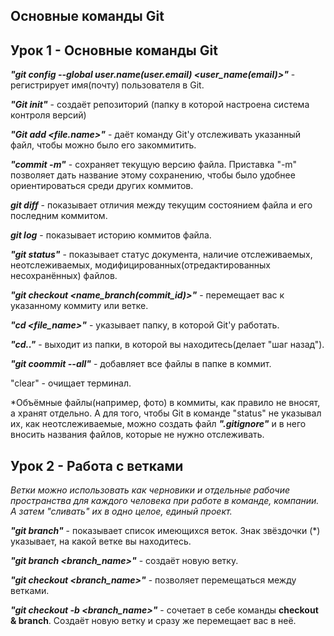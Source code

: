 ## Основные команды Git

## Урок 1 - Основные команды Git

_**"git config --global user.name(user.email) <user_name(email)>"**_ - регистрирует имя(почту) пользователя в Git.

_**"Git init"**_ - создаёт репозиторий (папку в которой настроена система контроля версий)

_**"Git add <file.name>"**_ - даёт команду Git'у отслеживать указанный файл, чтобы можно было его закоммитить.

_**"commit -m"**_ - сохраняет текущую версию файла. Приставка "-m" позволяет дать название этому сохранению, чтобы было удобнее ориентироваться среди других коммитов.

_**git diff**_ - показывает отличия между текущим состоянием файла и его последним коммитом.

_**git log**_ - показывает историю коммитов файла.

_**"git status"**_ - показывает статус документа, наличие отслеживаемых, неотслеживаемых, модифицированных(отредактированных несохранённых) файлов.

_**"git checkout <name_branch(commit_id)>"**_ - перемещает вас к указанному коммиту или ветке.

_**"cd <file_name>"**_ - указывает папку, в которой Git'у работать.

_**"cd.."**_ - выходит из папки, в которой вы находитесь(делает "шаг назад").

_**"git coommit --all"**_ - добавляет все файлы в папке в коммит. 

"clear" - очищает терминал.

*Объёмные файлы(например, фото) в коммиты, как правило не вносят, а хранят отдельно. А для того, чтобы Git в команде "status" не указывал их, как неотслеживаемые, можно создать файл _**".gitignore"**_ и в него вносить названия файлов, которые не нужно отслеживать.


## Урок 2 - Работа с ветками

*Ветки можно использовать как черновики и отдельные рабочие пространства для каждого человека при работе в команде, компании. А затем "сливать" их в одно целое, единый проект.*

_**"git branch"**_ - показывает список имеющихся веток. Знак звёздочки (*) указывает, на какой ветке вы находитесь.

_**"git branch <branch_name>"**_ - создаёт новую ветку. 

_**"git checkout <branch_name>"**_ - позволяет перемещаться между ветками.

_**"git checkout -b <branch_name>"**_ - сочетает в себе команды **checkout & branch**. Создаёт новую ветку и сразу же перемещает вас в неё. 






